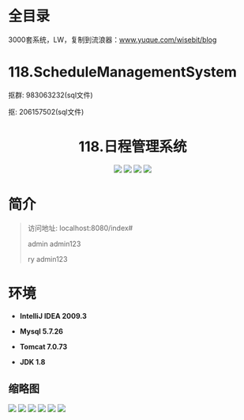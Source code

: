 # 全目录

3000套系统，LW，复制到流浪器：www.yuque.com/wisebit/blog

# 118.ScheduleManagementSystem

<p>抠群: 983063232(sql文件)</p>
<p>抠: 206157502(sql文件)</p>

<p><h1 align="center">118.日程管理系统</h1></p>


<p align="center">
	<img src="https://img.shields.io/badge/jdk-1.8-orange.svg"/>
    <img src="https://img.shields.io/badge/springBoot-5.x-lightgrey.svg"/>
    <img src="https://img.shields.io/badge/html-5.x-blue.svg"/>
    <img src="https://img.shields.io/badge/mysql-5.x-yellow.svg"/>
</p>

# 简介
>
> 

>访问地址: localhost:8080/index#
>
> admin	admin123
>
> ry  admin123


# 环境

- <b>IntelliJ IDEA 2009.3</b>

- <b>Mysql 5.7.26</b>

- <b>Tomcat 7.0.73</b>

- <b>JDK 1.8</b>




## 缩略图

![](https://bitwise.oss-cn-heyuan.aliyuncs.com/2024/9/10/a84c95a8-48b8-4648-ae24-3bcf8d7849a1.png)
![](https://bitwise.oss-cn-heyuan.aliyuncs.com/2024/9/10/5f5ca606-8e9e-4f6c-aac4-2d2a22a79e25.png)
![](https://bitwise.oss-cn-heyuan.aliyuncs.com/2024/9/10/ce201bf3-7d8e-4c7d-b082-f6d201f9094c.png)
![](https://bitwise.oss-cn-heyuan.aliyuncs.com/2024/9/10/f4149f1a-a6aa-4083-a847-9b76c9347fcb.png)
![](https://bitwise.oss-cn-heyuan.aliyuncs.com/2024/9/10/e5b723ab-817d-44c7-9841-b733b82350f4.png)
![](https://bitwise.oss-cn-heyuan.aliyuncs.com/2024/9/10/1dc57a75-1314-4c43-89cb-44cc51d16f60.png)


